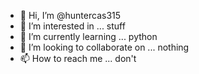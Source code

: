 - 👋 Hi, I’m @huntercas315
- 👀 I’m interested in ... stuff
- 🌱 I’m currently learning ... python
- 💞️ I’m looking to collaborate on ... nothing
- 📫 How to reach me ... don't

<!---
huntercas315/huntercas315 is a ✨ special ✨ repository because its `README.md` (this file) appears on your GitHub profile.
You can click the Preview link to take a look at your changes.
--->
